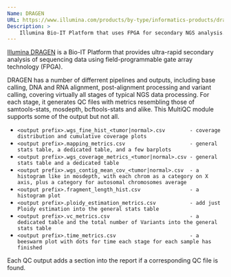 ```yaml
---
Name: DRAGEN
URL: https://www.illumina.com/products/by-type/informatics-products/dragen-bio-it-platform.html
Description: >
    Illumina Bio-IT Platform that uses FPGA for secondary NGS analysis.
---
```


[Illumina DRAGEN](https://www.illumina.com/products/by-type/informatics-products/dragen-bio-it-platform.html)
is a Bio-IT Platform that provides ultra-rapid secondary analysis of sequencing data using field-programmable 
gate array technology (FPGA).

DRAGEN has a number of differrent pipelines and outputs, including base calling, DNA and RNA alignment,
post-alignment processing and variant calling, covering virtually all stages of typical NGS data processing.
For each stage, it generates QC files with metrics resembling those of samtools-stats, mosdepth, bcftools-stats 
and alike. This MultiQC module supports some of the output but not all.

- `<output prefix>.wgs_fine_hist_<tumor|normal>.csv        - coverage distribution and cumulative coverage plots`
- `<output prefix>.mapping_metrics.csv                     - general stats table, a dedicated table, and a few barplots`
- `<output prefix>.wgs_coverage_metrics_<tumor|normal>.csv - general stats table and a dedicated table`
- `<output prefix>.wgs_contig_mean_cov_<tumor|normal>.csv  - a histogram like in mosdepth, with each chrom as a category on X axis, plus a category for autosomal chromosomes average`
- `<output prefix>.fragment_length_hist.csv                - a histogram plot`
- `<output prefix>.ploidy_estimation_metrics.csv           - add just Ploidy estimation into the general stats table`
- `<output prefix>.vc_metrics.csv                          - a dedicated table and the total number of Variants into the general stats table`
- `<output prefix>.time_metrics.csv                        - a beeswarm plot with dots for time each stage for each sample has finished`

Each QC output adds a section into the report if a corresponding QC file is found.
